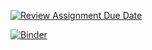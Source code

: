 [![Review Assignment Due Date](https://classroom.github.com/assets/deadline-readme-button-24ddc0f5d75046c5622901739e7c5dd533143b0c8e959d652212380cedb1ea36.svg)](https://classroom.github.com/a/GmkX7aIg)

[![Binder](https://mybinder.org/badge_logo.svg)](https://mybinder.org/v2/gh/ZHAW-dm4bem-2023/reproducible-report-lorant/HEAD)
